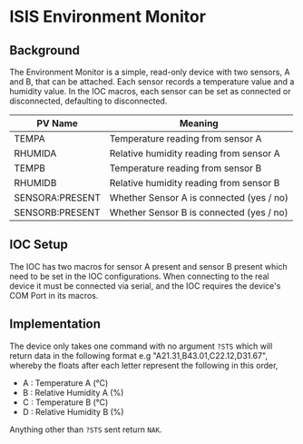 # ISIS Environment Monitor

## Background
The Environment Monitor is a simple, read-only device with two sensors, A and B, that can be attached. Each sensor records a temperature value and a humidity value. In the IOC macros, each sensor can be set as connected or disconnected, defaulting to disconnected.

| PV Name      | Meaning      |
| ------------- | ------------- |
| TEMPA | Temperature reading from sensor A |
| RHUMIDA | Relative humidity reading from sensor A |
| TEMPB | Temperature reading from sensor B |
| RHUMIDB | Relative humidity reading from sensor B |
| SENSORA:PRESENT | Whether Sensor A is connected (yes / no) |
| SENSORB:PRESENT | Whether Sensor B is connected (yes / no) |

## IOC Setup
The IOC has two macros for sensor A present and sensor B present which need to be set in the IOC configurations.
When connecting to the real device it must be connected via serial, and the IOC requires the device's COM Port in its macros.

## Implementation
The device only takes one command with no argument ```?STS``` which will return data in the following format e.g "A21.31,B43.01,C22.12,D31.67", whereby the floats after each letter represent the following in this order, 
- A : Temperature A (°C)
- B : Relative Humidity A (%)
- C : Temperature B (°C)
- D : Relative Humidity B (%)

Anything other than ```?STS``` sent return ```NAK```.